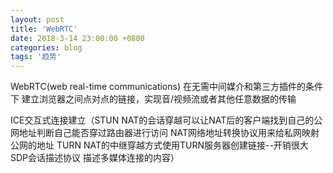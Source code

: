 ```yaml
---
layout: post
title: 'WebRTC'
date: 2018-3-14 23:00:00 +0800
categories: blog
tags: '趋势'
---
```


WebRTC(web real-time communications) 在无需中间媒介和第三方插件的条件下 建立浏览器之间点对点的链接，实现音/视频流或者其他任意数据的传输

ICE交互式连接建立（STUN NAT的会话穿越可以让NAT后的客户端找到自己的公网地址判断自己能否穿过路由器进行访问 NAT网络地址转换协议用来给私网映射公网的地址 TURN NAT的中继穿越方式使用TURN服务器创建链接--开销很大 SDP会话描述协议 描述多媒体连接的内容）
